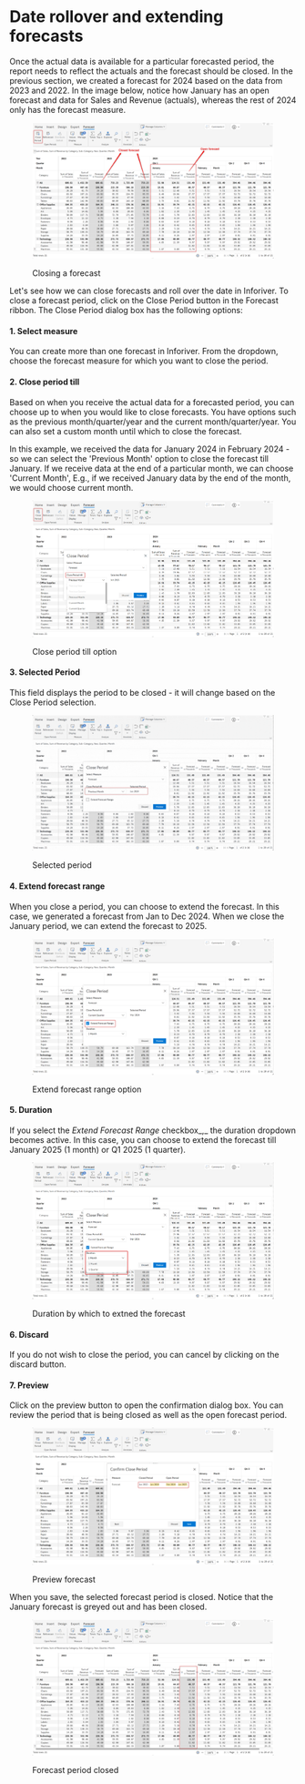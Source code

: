 # Date rollover and extending forecasts

Once the actual data is available for a particular forecasted period, the report needs to reflect the actuals and the forecast should be closed. In the previous section, we created a forecast for 2024 based on the data from 2023 and 2022. In the image below, notice how January has an open forecast and data for Sales and Revenue (actuals), whereas the rest of 2024 only has the forecast measure.&#x20;

<figure><img src="../../../.gitbook/assets/image (414).png" alt=""><figcaption><p>Closing a forecast</p></figcaption></figure>

Let's see how we can close forecasts and roll over the date in Inforiver. To close a forecast period, click on the Close Period button in the Forecast ribbon. The Close Period dialog box has the following options:

#### 1. Select measure

You can create more than one forecast in Inforiver. From the dropdown, choose the forecast measure for which you want to close the period.

#### 2. Close period till

Based on when you receive the actual data for a forecasted period, you can choose up to when you would like to close forecasts. You have options such as the previous month/quarter/year and the current month/quarter/year. You can also set a custom month until which to close the forecast.

In this example, we received the data for January 2024 in February 2024 - so we can select the 'Previous Month' option to close the forecast till January. If we receive data at the end of a particular month, we can choose 'Current Month', E.g., if we received January data by the end of the month, we would choose current month.

<figure><img src="../../../.gitbook/assets/image (1) (1) (1) (1) (2) (1) (1).png" alt=""><figcaption><p>Close period till option</p></figcaption></figure>

#### 3. Selected Period

This field displays the period to be closed - it will change based on the Close Period selection.&#x20;

<figure><img src="../../../.gitbook/assets/selected period.gif" alt=""><figcaption><p>Selected period</p></figcaption></figure>

#### 4. Extend forecast range

When you close a period, you can choose to extend the forecast. In this case, we generated a forecast from Jan to Dec 2024. When we close the January period, we can extend the forecast to 2025.

<figure><img src="../../../.gitbook/assets/image (2) (1) (1) (1) (2) (1) (1).png" alt=""><figcaption><p>Extend forecast range option</p></figcaption></figure>

#### 5. Duration

If you select the _Extend Forecast Range_ checkbox_,_ the duration dropdown becomes active. In this case, you can choose to extend the forecast till January 2025 (1 month) or Q1 2025 (1 quarter).

<figure><img src="../../../.gitbook/assets/image (3) (1) (1) (1) (2) (1) (1).png" alt=""><figcaption><p>Duration by which to extned the forecast</p></figcaption></figure>

#### 6. Discard

If you do not wish to close the period, you can cancel by clicking on the discard button.

#### 7. Preview

Click on the preview button to open the confirmation dialog box. You can review the period that is being closed as well as the open forecast period.

<figure><img src="../../../.gitbook/assets/image (4) (1) (1) (1) (2) (1) (1) (1).png" alt=""><figcaption><p>Preview forecast</p></figcaption></figure>

When you save, the selected forecast period is closed. Notice that the January forecast is greyed out and has been closed.

<figure><img src="../../../.gitbook/assets/image (5) (1) (1) (1) (2) (1) (1).png" alt=""><figcaption><p>Forecast period closed</p></figcaption></figure>
